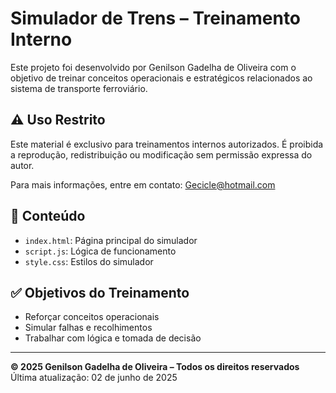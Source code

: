 # Simulador de Trens – Treinamento Interno

Este projeto foi desenvolvido por Genilson Gadelha de Oliveira com o objetivo de treinar conceitos operacionais e estratégicos relacionados ao sistema de transporte ferroviário.

## ⚠️ Uso Restrito

Este material é exclusivo para treinamentos internos autorizados. É proibida a reprodução, redistribuição ou modificação sem permissão expressa do autor.

Para mais informações, entre em contato: Gecicle@hotmail.com

## 📁 Conteúdo

- `index.html`: Página principal do simulador
- `script.js`: Lógica de funcionamento
- `style.css`: Estilos do simulador

## ✅ Objetivos do Treinamento

- Reforçar conceitos operacionais
- Simular falhas e recolhimentos
- Trabalhar com lógica e tomada de decisão

---
**© 2025 Genilson Gadelha de Oliveira – Todos os direitos reservados**
Última atualização: 02 de junho de 2025
